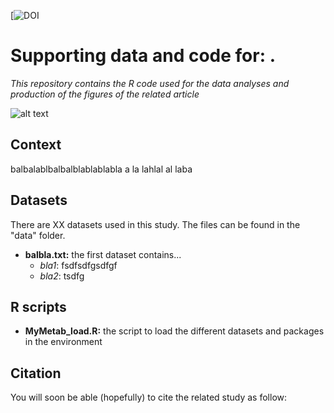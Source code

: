 [![DOI]()
# Supporting data and code for: .
*This repository contains the R code used for the data analyses and production of the figures of the related article*

![alt text](https://db3pap005files.storage.live.com/y4mDlIdRciVaiIk5fs2Dl1bMvduiUuhuSt5MaPMCfoKs6iG_Wv1pzwiD5bzqd8Cc0khCc3R2vKX_Dy0G7SA_ZAKBkK7Z6ErM82rmN0PBrGVhi5J_X1MgkOaWnPbpG-9XsdJlQBP_EH7NkxoujphX2IPsmmx_-znhZq-RUVToP9UaiIKUqIxeI-bNseRTtwMZXvy?width=1584&height=588&cropmode=none)




## Context
balbalablbalbalblablablabla a la lahlal al laba



## Datasets
There are XX datasets used in this study. The files can be found in the "data" folder. 

+ **balbla.txt:** the first dataset contains...
  + *bla1*: fsdfsdfgsdfgf
  + *bla2*: tsdfg
  
  
## R scripts
+ **MyMetab_load.R:** the script to load the different datasets and packages in the environment


## Citation
You will soon be able (hopefully) to cite the related study as follow: 

